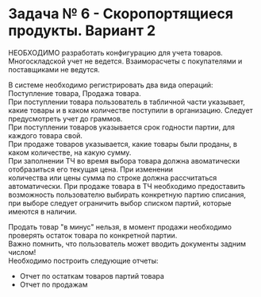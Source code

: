 # Задача № 6 - Скоропортящиеся продукты. Вариант 2
НЕОБХОДИМО разработать конфигурацию для учета товаров.  
Многоскладской учет не ведется. Взаиморасчеты с покупателями и поставщиками не ведутся. 
  
В системе необходимо регистрировать два вида операций: Поступление товара, Продажа товара.  
При поступлении товара пользователь в табличной части указывает, какие товары и в каком количестве поступили в организацию. Следует предусмотреть учет до граммов.  
При поступлении товаров указывается срок годности партии, для каждого товара свой.  
При продаже товаров указывается, какие товары были проданы, в каком количестве, на какую сумму.  
При заполнении ТЧ во время выбора товара должна авоматически отобразиться его текущая цена. При изменении   
количества или цены сумма по строке должна рассчитаться автоматически.
При продаже товара в ТЧ необходимо предоставить возможность пользователю выбирать конкретную партию списания, при выборе следует ограничить выбор списком партий, которые имеются в наличии.

Продать товар "в минус" нельзя, в момент продажи необходимо проверять остаток товара по конкретной партии.  
Важно помнить, что пользователь может вводить документы задним числом!  
Необходимо построить следующие отчеты:  
* Отчет по остаткам товаров партий товара
* Отчет по продажам

